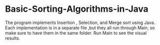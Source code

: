 # Basic-Sorting-Algorithms-in-Java
The program implements Insertion , Selection, and Merge sort using Java. Each implementation is in a separate file ,but they all run through Main, so make sure to have them in the same folder. Run Main to see the visual results.
